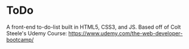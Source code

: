# ToDo
A front-end to-do-list built in HTML5, CSS3, and JS.
Based off of Colt Steele's Udemy Course: https://www.udemy.com/the-web-developer-bootcamp/
